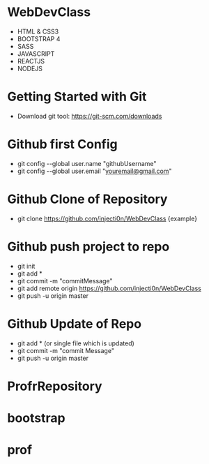 # WebDevClass

- HTML & CSS3
- BOOTSTRAP 4
- SASS
- JAVASCRIPT
- REACTJS
- NODEJS

# Getting Started with Git
* Download git tool: https://git-scm.com/downloads

# Github first Config
* git config --global user.name "githubUsername"
* git config --global user.email "youremail@gmail.com"

# Github Clone of Repository
* git clone https://github.com/injecti0n/WebDevClass {example}

# Github push project to repo
* git init
* git add *
* git commit -m "commitMessage"
* git add remote origin https://github.com/injecti0n/WebDevClass
* git push -u origin master

# Github Update of Repo
* git add * (or single file which is updated)
* git commit -m "commit Message"
* git push -u origin master
# ProfrRepository
# bootstrap
# prof
